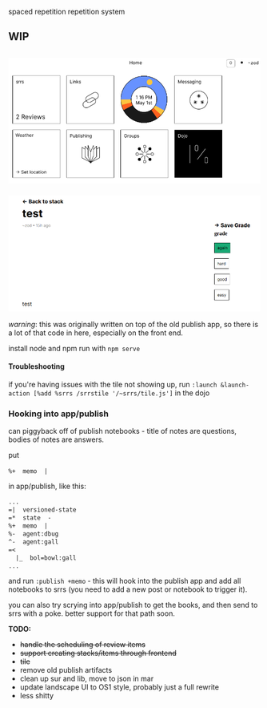 spaced repetition repetition system

**WIP**
---
![Tile view](tile.png)
---
![Item view](screenshot.png)

*warning*: this was originally written on top of the old publish app, so there is a
lot of that code in here, especially on the front end. 

install node and npm
run with `npm serve` 

#### Troubleshooting

if you're having issues with the tile not showing up, run `:launch &launch-action [%add %srrs /srrstile '/~srrs/tile.js']` in the dojo

### Hooking into app/publish

can piggyback off of publish notebooks - title of notes are questions, bodies of
notes are answers.

put

`%+  memo  |`

in app/publish, like this:

``` hoon
...
=|  versioned-state
=*  state  -
%+  memo  |
%-  agent:dbug
^-  agent:gall
=<
  |_  bol=bowl:gall
...
```
and run `:publish +memo` - this will hook into the publish app and add all
notebooks to srrs (you need to add a new post or notebook to trigger it). 



you can also try scrying into app/publish to get the books, and then send to
srrs with a poke. better support for that path soon. 


**TODO:**
- ~~handle the scheduling of review items~~
- ~~support creating stacks/items through frontend~~
- ~~tile~~
- remove old publish artifacts
- clean up sur and lib, move to json in mar
- update landscape UI to OS1 style, probably just a full rewrite
- less shitty
